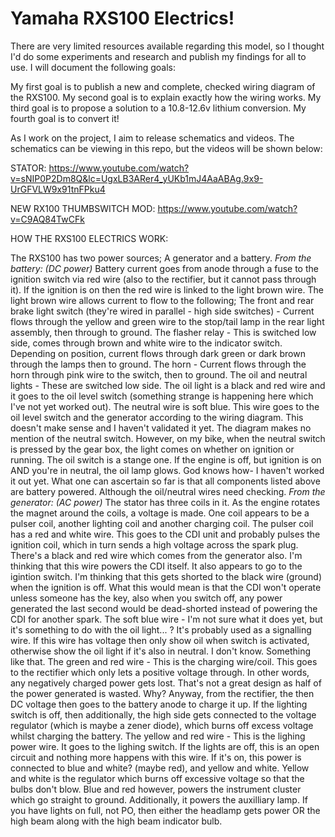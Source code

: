 # Yamaha RXS100 Electrics!

There are very limited resources available regarding this model, so I thought I'd do some experiments and research and publish my findings for all to use. I will document the following goals:

My first goal is to publish a new and complete, checked wiring diagram of the RXS100. 
My second goal is to explain exactly how the wiring works.
My third goal is to propose a solution to a 10.8-12.6v lithium conversion.
My fourth goal is to convert it!

As I work on the project, I aim to release schematics and videos. The schematics can be viewing in this repo, but the videos will be shown below:

STATOR: https://www.youtube.com/watch?v=sNIP0P2Dm8Q&lc=UgxLB3ARer4_yUKb1mJ4AaABAg.9x9-UrGFVLW9x91tnFPku4


NEW RX100 THUMBSWITCH MOD: https://www.youtube.com/watch?v=C9AQ84TwCFk

HOW THE RXS100 ELECTRICS WORK:

The RXS100 has two power sources; A generator and a battery.
*From the battery: (DC power)*
Battery current goes from anode through a fuse to the ignition switch via red wire (also to the rectifier, but it cannot pass through it). If the ignition is on then the red wire is linked to the light brown wire.
The light brown wire allows current to flow to the following;
The front and rear brake light switch (they're wired in parallel - high side switches) - Current flows through the yellow and green wire to the stop/tail lamp in the rear light assembly, then through to ground.
The flasher relay - This is switched low side, comes through brown and white wire to the indicator switch. Depending on position, current flows through dark green or dark brown through the lamps then to ground.
The horn - Current flows through the horn through pink wire to the switch, then to ground.
The oil and neutral lights - These are switched low side. The oil light is a black and red wire and it goes to the oil level switch (something strange is happening here which I've not yet worked out). The neutral wire is soft blue. This wire goes to the oil level switch and the generator according to the wiring diagram. This doesn't make sense and I haven't validated it yet. The diagram makes no mention of the neutral switch. However, on my bike, when the neutral switch is pressed by the gear box, the light comes on whether on ignition or running. The oil switch is a stange one. If the engine is off, but ignition is on AND you're in neutral, the oil lamp glows. God knows how- I haven't worked it out yet.
What one can ascertain so far is that all components listed above are battery powered. Although the oil/neutral wires need checking.
*From the generator: (AC power)*
The stator has three coils in it. As the engine rotates the magnet around the coils, a voltage is made. One coil appears to be a pulser coil, another lighting coil and another charging coil.
The pulser coil has a red and white wire. This goes to the CDI unit and probably pulses the ignition coil, which in turn sends a high voltage across the spark plug.
There's a black and red wire which comes from the generator also. I'm thinking that this wire powers the CDI itself. It also appears to go to the igintion switch. I'm thinking that this gets shorted to the black wire (ground) when the ignition is off. What this would mean is that the CDI won't operate unless someone has the key, also when you switch off, any power generated the last second would be dead-shorted instead of powering the CDI for another spark.
The soft blue wire - I'm not sure what it does yet, but it's something to do with the oil light... ? It's probably used as a signalling wire. If this wire has voltage then only show oil when switch is activated, otherwise show the oil light if it's also in neutral. I don't know. Something like that.
The green and red wire - This is the charging wire/coil. This goes to the rectifier which only lets a positive voltage through. In other words, any negatively charged power gets lost. That's not a great design as half of the power generated is wasted. Why? Anyway, from the rectifier, the then DC voltage then goes to the battery anode to charge it up. If the lighting switch is off, then additionally, the high side gets connected to the voltage regulator (which is maybe a zener diode), which burns off excess voltage whilst charging the battery.
The yellow and red wire - This is the lighing power wire. It goes to the lighing switch. If the lights are off, this is an open circuit and nothing more happens with this wire. If it's on, this power is connected to blue and white? (maybe red), and yellow and white. Yellow and white is the regulator which burns off excessive voltage so that the bulbs don't blow. Blue and red however, powers the instrument cluster which go straight to ground. Additionally, it powers the auxilliary lamp. If you have lights on full, not PO, then either the headlamp gets power OR the high beam along with the high beam indicator bulb.
